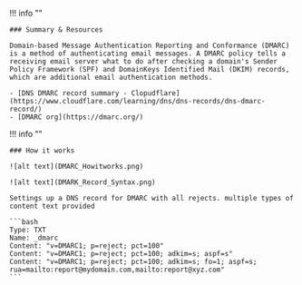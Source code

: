 !!! info ""

    ### Summary & Resources

    Domain-based Message Authentication Reporting and Conformance (DMARC) is a method of authenticating email messages. A DMARC policy tells a receiving email server what to do after checking a domain's Sender Policy Framework (SPF) and DomainKeys Identified Mail (DKIM) records, which are additional email authentication methods.

    - [DNS DMARC record summary - Clopudflare](https://www.cloudflare.com/learning/dns/dns-records/dns-dmarc-record/)
    - [DMARC org](https://dmarc.org/)


!!! info ""

    ### How it works

    ![alt text](DMARC_Howitworks.png)

    ![alt text](DMARK_Record_Syntax.png)

    Settings up a DNS record for DMARC with all rejects. multiple types of content text provided

    ```bash
    Type: TXT
    Name: _dmarc
    Content: "v=DMARC1; p=reject; pct=100"
    Content: "v=DMARC1; p=reject; pct=100; adkim=s; aspf=s"
    Content: "v=DMARC1; p=reject; pct=100; adkim=s; fo=1; aspf=s; rua=mailto:report@mydomain.com,mailto:report@xyz.com"
    ```
